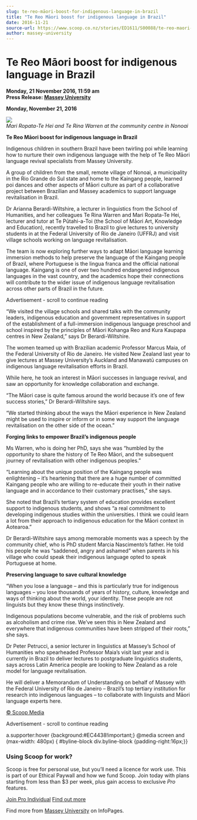 ```yaml
---
slug: te-reo-māori-boost-for-indigenous-language-in-brazil
title: "Te Reo Māori boost for indigenous language in Brazil"
date: 2016-11-21
source-url: https://www.scoop.co.nz/stories/ED1611/S00088/te-reo-maori-boost-for-indigenous-language-in-brazil.htm
author: massey-university
---
```

Te Reo Māori boost for indigenous language in Brazil
====================================================

**Monday, 21 November 2016, 11:59 am**  
**Press Release: [Massey University](https://info.scoop.co.nz/Massey_University)**

**Monday, November 21, 2016**

![](http://img.scoop.co.nz/stories/images/1611/c088597b810848b57fee.jpeg)  
_Mari Ropata-Te Hei and Te Rina Warren at the community centre in Nonoai_

**Te Reo Māori boost for indigenous language in Brazil**

Indigenous children in southern Brazil have been twirling poi while learning how to nurture their own indigenous language with the help of Te Reo Māori language revival specialists from Massey University.

A group of children from the small, remote village of Nonoai, a municipality in the Rio Grande do Sul state and home to the Kaingang people, learned poi dances and other aspects of Māori culture as part of a collaborative project between Brazilian and Massey academics to support language revitalisation in Brazil.

Dr Arianna Berardi-Wiltshire, a lecturer in linguistics from the School of Humanities, and her colleagues Te Rina Warren and Mari Ropata-Te Hei, lecturer and tutor at Te Pūtahi-a-Toi (the School of Māori Art, Knowledge and Education), recently travelled to Brazil to give lectures to university students in at the Federal University of Rio de Janeiro (UFFRJ) and visit village schools working on language revitalisation.

The team is now exploring further ways to adapt Māori language learning immersion methods to help preserve the language of the Kaingang people of Brazil, where Portuguese is the lingua franca and the official national language. Kaingang is one of over two hundred endangered indigenous languages in the vast country, and the academics hope their connections will contribute to the wider issue of indigenous language revitalisation across other parts of Brazil in the future.

Advertisement - scroll to continue reading





“We visited the village schools and shared talks with the community leaders, indigenous education and government representatives in support of the establishment of a full-immersion indigenous language preschool and school inspired by the principles of Māori Kohanga Reo and Kura Kaupapa centres in New Zealand,” says Dr Berardi-Wiltshire.

The women teamed up with Brazilian academic Professor Marcus Maia, of the Federal University of Rio de Janeiro. He visited New Zealand last year to give lectures at Massey University’s Auckland and Manawatū campuses on indigenous language revitalisation efforts in Brazil.

While here, he took an interest in Māori successes in language revival, and saw an opportunity for knowledge collaboration and exchange.

“The Māori case is quite famous around the world because it’s one of few success stories,” Dr Berardi-Wiltshire says.

“We started thinking about the ways the Māori experience in New Zealand might be used to inspire or inform or in some way support the language revitalisation on the other side of the ocean.”

**Forging links to empower Brazil’s indigenous people**

Ms Warren, who is doing her PhD, says she was “humbled by the opportunity to share the history of Te Reo Māori, and the subsequent journey of revitalisation with other indigenous peoples.”

“Learning about the unique position of the Kaingang people was enlightening – it’s heartening that there are a huge number of committed Kaingang people who are willing to re-educate their youth in their native language and in accordance to their customary practises,” she says.

She noted that Brazil’s tertiary system of education provides excellent support to indigenous students, and shows “a real commitment to developing indigenous studies within the universities. I think we could learn a lot from their approach to indigenous education for the Māori context in Aotearoa.”

Dr Berardi-Wiltshire says among memorable moments was a speech by the community chief, who is PhD student Marcia Nascimento’s father. He told his people he was “saddened, angry and ashamed” when parents in his village who could speak their indigenous language opted to speak Portuguese at home.

**Preserving language to save cultural knowledge**

“When you lose a language – and this is particularly true for indigenous languages – you lose thousands of years of history, culture, knowledge and ways of thinking about the world, your identity. These people are not linguists but they know these things instinctively.

Indigenous populations become vulnerable, and the risk of problems such as alcoholism and crime rise. We’ve seen this in New Zealand and everywhere that indigenous communities have been stripped of their roots,” she says.

Dr Peter Petrucci, a senior lecturer in linguistics at Massey’s School of Humanities who spearheaded Professor Maia’s visit last year and is currently in Brazil to deliver lectures to postgraduate linguistics students, says across Latin America people are looking to New Zealand as a role model for language revitalisation.

He will deliver a Memorandum of Understanding on behalf of Massey with the Federal University of Rio de Janeiro – Brazil’s top tertiary institution for research into indigenous languages – to collaborate with linguists and Māori language experts here.  

[© Scoop Media](http://www.scoop.co.nz/about/terms.html)  

Advertisement - scroll to continue reading



a.supporter:hover {background:#EC4438!important;} @media screen and (max-width: 480px) { #byline-block div.byline-block {padding-right:16px;}}

### Using Scoop for work?

Scoop is free for personal use, but you’ll need a licence for work use. This is part of our Ethical Paywall and how we fund Scoop. Join today with plans starting from less than $3 per week, plus gain access to exclusive _Pro_ features.  
  
[Join Pro Individual](https://pro.scoop.co.nz/Individual/?from=ProIn24) [Find out more](https://pro.scoop.co.nz/using-scoop-for-work/?from=ProIn24)

Find more from [Massey University](https://info.scoop.co.nz/Massey_University) on InfoPages.